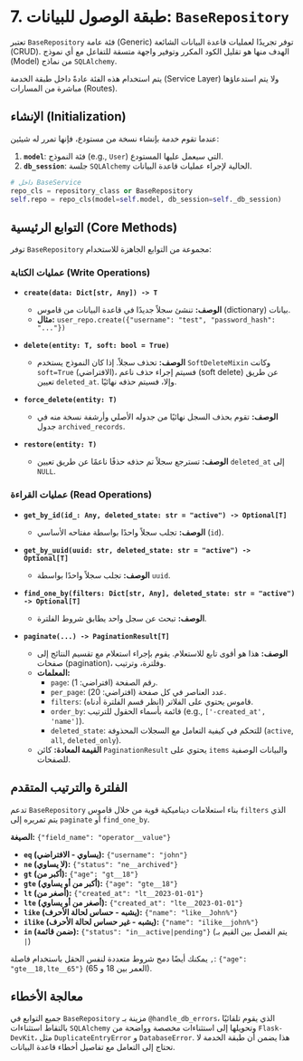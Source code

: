# 7. طبقة الوصول للبيانات: `BaseRepository`

تعتبر `BaseRepository` فئة عامة (Generic) توفر تجريدًا لعمليات قاعدة البيانات الشائعة (CRUD). الهدف منها هو تقليل الكود المكرر وتوفير واجهة متسقة للتفاعل مع أي نموذج (Model) من نماذج `SQLAlchemy`.

يتم استخدام هذه الفئة عادةً داخل طبقة الخدمة (Service Layer) ولا يتم استدعاؤها مباشرة من المسارات (Routes).

## الإنشاء (Initialization)

عندما تقوم خدمة بإنشاء نسخة من مستودع، فإنها تمرر له شيئين:

1.  **`model`**: فئة النموذج (e.g., `User`) التي سيعمل عليها المستودع.
2.  **`db_session`**: جلسة `SQLAlchemy` الحالية لإجراء عمليات قاعدة البيانات.

```python
# داخل BaseService
repo_cls = repository_class or BaseRepository
self.repo = repo_cls(model=self.model, db_session=self._db_session)
```

## التوابع الرئيسية (Core Methods)

توفر `BaseRepository` مجموعة من التوابع الجاهزة للاستخدام:

### عمليات الكتابة (Write Operations)

- **`create(data: Dict[str, Any]) -> T`**
  - **الوصف:** تنشئ سجلاً جديدًا في قاعدة البيانات من قاموس (dictionary) بيانات.
  - **مثال:** `user_repo.create({"username": "test", "password_hash": "..."})`

- **`delete(entity: T, soft: bool = True)`**
  - **الوصف:** تحذف سجلاً. إذا كان النموذج يستخدم `SoftDeleteMixin` وكانت `soft=True` (الافتراضي)، فسيتم إجراء حذف ناعم (soft delete) عن طريق تعيين `deleted_at`. وإلا، فسيتم حذفه نهائيًا.

- **`force_delete(entity: T)`**
  - **الوصف:** تقوم بحذف السجل نهائيًا من جدوله الأصلي وأرشفة نسخة منه في جدول `archived_records`.

- **`restore(entity: T)`**
  - **الوصف:** تسترجع سجلاً تم حذفه حذفًا ناعمًا عن طريق تعيين `deleted_at` إلى `NULL`.

### عمليات القراءة (Read Operations)

- **`get_by_id(id_: Any, deleted_state: str = "active") -> Optional[T]`**
  - **الوصف:** تجلب سجلاً واحدًا بواسطة مفتاحه الأساسي (`id`).

- **`get_by_uuid(uuid: str, deleted_state: str = "active") -> Optional[T]`**
  - **الوصف:** تجلب سجلاً واحدًا بواسطة `uuid`.

- **`find_one_by(filters: Dict[str, Any], deleted_state: str = "active") -> Optional[T]`**
  - **الوصف:** تبحث عن سجل واحد يطابق شروط الفلترة.

- **`paginate(...) -> PaginationResult[T]`**
  - **الوصف:** هذا هو أقوى تابع للاستعلام. يقوم بإجراء استعلام مع تقسيم النتائج إلى صفحات (pagination)، وفلترة، وترتيب.
  - **المعلمات:**
    - `page`: رقم الصفحة (افتراضي: 1).
    - `per_page`: عدد العناصر في كل صفحة (افتراضي: 20).
    - `filters`: قاموس يحتوي على الفلاتر (انظر قسم الفلترة أدناه).
    - `order_by`: قائمة بأسماء الحقول للترتيب (e.g., `['-created_at', 'name']`).
    - `deleted_state`: للتحكم في كيفية التعامل مع السجلات المحذوفة (`active`, `all`, `deleted_only`).
  - **القيمة المعادة:** كائن `PaginationResult` يحتوي على `items` والبيانات الوصفية للصفحات.

## الفلترة والترتيب المتقدم

تدعم `BaseRepository` بناء استعلامات ديناميكية قوية من خلال قاموس `filters` الذي يتم تمريره إلى `paginate` أو `find_one_by`.

**الصيغة:** `{"field_name": "operator__value"}`

- **`eq` (يساوي - الافتراضي):** `{"username": "john"}`
- **`ne` (لا يساوي):** `{"status": "ne__archived"}`
- **`gt` (أكبر من):** `{"age": "gt__18"}`
- **`gte` (أكبر من أو يساوي):** `{"age": "gte__18"}`
- **`lt` (أصغر من):** `{"created_at": "lt__2023-01-01"}`
- **`lte` (أصغر من أو يساوي):** `{"created_at": "lte__2023-01-01"}`
- **`like` (يشبه - حساس لحالة الأحرف):** `{"name": "like__John%"}`
- **`ilike` (يشبه - غير حساس لحالة الأحرف):** `{"name": "ilike__john%"}`
- **`in` (ضمن قائمة):** `{"status": "in__active|pending"}` (يتم الفصل بين القيم بـ `|`)

يمكنك أيضًا دمج شروط متعددة لنفس الحقل باستخدام فاصلة `,`:
`{"age": "gte__18,lte__65"}` (العمر بين 18 و 65).

## معالجة الأخطاء

جميع التوابع في `BaseRepository` مزينة بـ `@handle_db_errors`، الذي يقوم تلقائيًا بالتقاط استثناءات `SQLAlchemy` وتحويلها إلى استثناءات مخصصة وواضحة من `Flask-DevKit`، مثل `DuplicateEntryError` و `DatabaseError`. هذا يضمن أن طبقة الخدمة لا تحتاج إلى التعامل مع تفاصيل أخطاء قاعدة البيانات.
